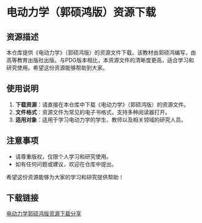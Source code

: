 # 电动力学（郭硕鸿版）资源下载

## 资源描述

本仓库提供《电动力学》（郭硕鸿版）的资源文件下载。该教材由郭硕鸿编写，由高等教育出版社出版。与PDG版本相比，本资源文件的清晰度更高，适合学习和研究使用。希望这份资源能够帮助到大家。

## 使用说明

1. **下载资源**：请直接在本仓库中下载《电动力学》（郭硕鸿版）的资源文件。
2. **文件格式**：资源文件为常见的电子书格式，支持多种阅读器打开。
3. **适用对象**：适用于学习电动力学的学生、教师以及相关领域的研究人员。

## 注意事项

- 请尊重版权，仅限个人学习和研究使用。
- 如有任何问题或建议，欢迎在仓库中提出。

希望这份资源能够为大家的学习和研究提供帮助！

## 下载链接

[电动力学郭硕鸿版资源下载分享](https://pan.quark.cn/s/ba3a108a04f4)